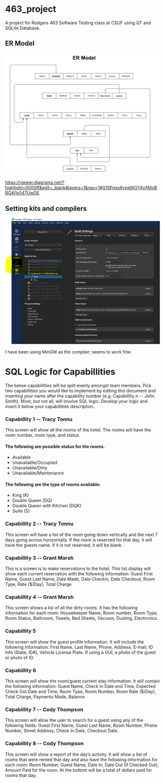 # 463_project
A project for Rodgers 463 Software Testing class at CSUF using QT and SQLite Database.  


## ER Model

![ER Model Concept](Images/ERModel1.JPG)

https://viewer.diagrams.net/?highlight=0000ff&edit=_blank&layers=1&nav=1#G15Pqxo8ypeWOY4yfjMoBBQ4i1x547UwDE

## Setting kits and compilers

![QT Compilers](Images/QTCompile.JPG)

I have been using MinGW as the compiler; seems to work fine.

# SQL Logic for Capabillities
The below capabillities will be spilt evenly amongst team members.  Pick two capabillities you would like to implement by editing this document and inserting your name after the capability number (e.g. Capabillity n -- John Smith).  Most, but not all, will involve SQL logic.  Develop your logic and insert it below your capabillities description.

### Capabillity 1 -- Tracy Tonnu
This screen will show all the rooms of the hotel.  The rooms will have the room number, room type, and status.  
#### The following are possible status for the rooms.
* Available
* Unavailable/Occupied
* Unavailable/Dirty
* Unavailable/Maintenance

#### The following are the type of rooms available:
* King (K)
* Double Queen (DQ)
* Double Queen with Kitchen (DQK)
* Suite (S)

### Capabillity 2 -- Tracy Tonnu
This screen will have a list of the room going down vertically and the next 7 days going across horizontally.  If the room is reserved for that day, it will have the guests name.  If it is not reserved, it will be blank.

### Capabillity 3 -- Grant Marsh
This is a screen is to make reservations to the hotel.  This list display will show each current reservation with the following information:  Guest First Name, Guest Last Name, Date Made,  Date Checkin,  Date Checkout,  Room Type,  Rate ($/Day), Total Charge

### Capabillity 4 -- Grant Marsh
This screen shows a list of all the dirty rooms.  It has the following information for each room: Housekeeper Name, Room number, Room Type, Room Status, Bathroom,  Towels, Bed Sheets, Vacuum, Dusting, Electronics.  

### Capabillity 5
This screen will show the guest profile information.  It will include the following information: First Name, Last Name, Phone, Address, E-mail,  ID Info (State, ID#), Vehicle License Plate.
If using a GUI, a photo of the guest or photo of ID.

### Capabillity 6
This screen will show the room/guest current stay information.  It will contain the following information:  Guest Name, Check In Date and Time, Expected Check Out Date and Time,  Room Type, Room Number, Room Rate ($/Day), Total Charge, Payments Made, Balance.

### Capabillity 7 -- Cody Thompson
This screen will allow the user to search for a guest using any of the following fields: Guest First Name, Guest Last Name, Room Number, Phone Number, Street Address, Check In Date, Checkout Date.

### Capabillity 8 -- Cody Thompson
This screen will show a report of the day’s activity.  It will show a list of rooms that were rented that day and also have the following information for each room: Room Number, Guest Name, Date In, Date Out (If Checked Out), Amount Paid for the room. At the bottom will be a total of dollars paid for rooms that day.
